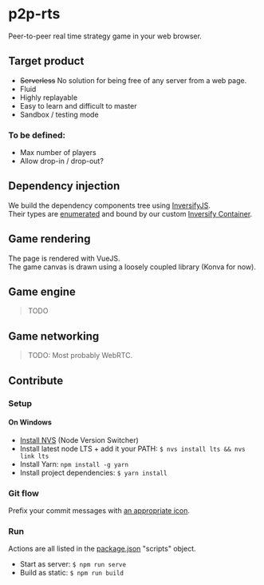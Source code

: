 # p2p-rts

Peer-to-peer real time strategy game in your web browser.

## Target product

- <s>Serverless</s> No solution for being free of any server from a web page.
- Fluid
- Highly replayable
- Easy to learn and difficult to master
- Sandbox / testing mode

### To be defined:
- Max number of players
- Allow drop-in / drop-out?

## Dependency injection

We build the dependency components tree using [InversifyJS](https://inversify.io/).  
Their types are [enumerated](src/inversify.types.ts) and bound by our custom [Inversify Container](src/inversify.config.ts).

## Game rendering

The page is rendered with VueJS.  
The game canvas is drawn using a loosely coupled library (Konva for now).

## Game engine

> TODO

## Game networking

> TODO: Most probably WebRTC.

## Contribute

### Setup

#### On Windows
- [Install NVS](https://github.com/jasongin/nvs) (Node Version Switcher)
- Install latest node LTS + add it your PATH: `$ nvs install lts && nvs link lts`
- Install Yarn: `npm install -g yarn`
- Install project dependencies: `$ yarn install`

### Git flow

Prefix your commit messages with [an appropriate icon](https://gitmoji.dev/).

### Run
Actions are all listed in the [package.json](package.json) "scripts" object.
- Start as server: `$ npm run serve`
- Build as static: `$ npm run build`
